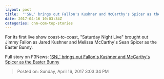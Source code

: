 ```yaml
---
layout: post
title:  "'SNL' brings out Fallon's Kushner and McCarthy's Spicer as the Easter Bunny"
date: 2017-04-16 10:03:34Z
categories: cnn-com-top-stories
---
```


For its first live show coast-to-coast, "Saturday Night Live" brought out Jimmy Fallon as Jared Kushner and Melissa McCarthy's Sean Spicer as the Easter Bunny.


Full story on F3News: ['SNL' brings out Fallon's Kushner and McCarthy's Spicer as the Easter Bunny](http://www.f3nws.com/n/qSTpZH)

> Posted on: Sunday, April 16, 2017 3:03:34 PM
